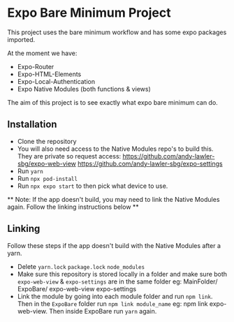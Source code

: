 # Expo Bare Minimum Project

This project uses the bare minimum workflow and has some expo packages imported.

At the moment we have:

- Expo-Router
- Expo-HTML-Elements
- Expo-Local-Authentication
- Expo Native Modules (both functions & views)

The aim of this project is to see exactly what expo bare minimum can do.

## Installation

- Clone the repository
- You will also need access to the Native Modules repo's to build this. They are private so request access:
  https://github.com/andy-lawler-sbg/expo-web-view
  https://github.com/andy-lawler-sbg/expo-settings
- Run `yarn`
- Run `npx pod-install`
- Run `npx expo start` to then pick what device to use.

** Note: If the app doesn't build, you may need to link the Native Modules again. Follow the linking instructions below **

## Linking

Follow these steps if the app doesn't build with the Native Modules after a yarn.

- Delete `yarn.lock` `package.lock` `node_modules`
- Make sure this repository is stored locally in a folder and make sure both `expo-web-view` & `expo-settings` are in the same folder eg:
  MainFolder/
  ExpoBare/
  expo-web-view
  expo-settings
- Link the module by going into each module folder and run `npm link`. Then in the `ExpoBare` folder run `npm link module_name` eg: npm link expo-web-view. Then inside ExpoBare run `yarn` again.
